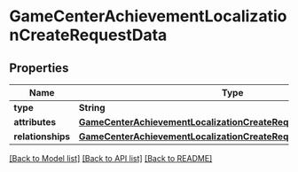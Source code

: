 # GameCenterAchievementLocalizationCreateRequestData

## Properties
Name | Type | Description | Notes
------------ | ------------- | ------------- | -------------
**type** | **String** |  | 
**attributes** | [**GameCenterAchievementLocalizationCreateRequestDataAttributes**](GameCenterAchievementLocalizationCreateRequestDataAttributes.md) |  | 
**relationships** | [**GameCenterAchievementLocalizationCreateRequestDataRelationships**](GameCenterAchievementLocalizationCreateRequestDataRelationships.md) |  | 

[[Back to Model list]](../README.md#documentation-for-models) [[Back to API list]](../README.md#documentation-for-api-endpoints) [[Back to README]](../README.md)


